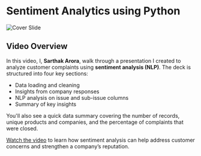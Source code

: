 # Sentiment Analytics using Python

![Cover Slide](/Users/sarthak/Desktop/PythonCode/NLP/cover.png)

## Video Overview

In this video, I, **Sarthak Arora**, walk through a presentation I created to analyze customer complaints using **sentiment analysis (NLP)**. The deck is structured into four key sections:

- Data loading and cleaning  
- Insights from company responses  
- NLP analysis on issue and sub-issue columns  
- Summary of key insights  

You'll also see a quick data summary covering the number of records, unique products and companies, and the percentage of complaints that were closed.

[Watch the video](https://www.loom.com/share/3bd0fad270004b1299afe312d9058812) to learn how sentiment analysis can help address customer concerns and strengthen a company’s reputation.

